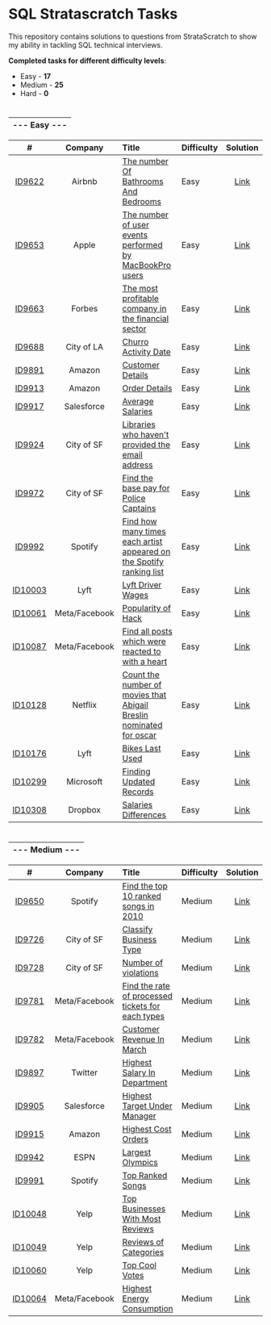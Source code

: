# SQL Stratascratch Tasks

This repository contains solutions to questions from StrataScratch to show my ability in tackling SQL technical interviews.

**Completed tasks for different difficulty levels**:
- Easy - **17**
- Medium - **25**
- Hard - **0**

#

|--- Easy ---|
|:---:|

| # | Company | Title | Difficulty | Solution |
| :---: | :---: | :--- | :---- | :----: |
|[ID9622](https://platform.stratascratch.com/coding/9622-number-of-bathrooms-and-bedrooms?code_type=5)|Airbnb|[The number Of Bathrooms And Bedrooms](https://platform.stratascratch.com/coding/9622-number-of-bathrooms-and-bedrooms?code_type=5)|Easy|[Link](https://github.com/panchenkoserhii/stratascratch/blob/main/solutions/ID9622.sql)|
|[ID9653](https://platform.stratascratch.com/coding/9653-count-the-number-of-user-events-performed-by-macbookpro-users?code_type=5)|Apple|[The number of user events performed by MacBookPro users](https://platform.stratascratch.com/coding/9653-count-the-number-of-user-events-performed-by-macbookpro-users?code_type=5)|Easy|[Link](https://github.com/panchenkoserhii/stratascratch/blob/main/solutions/ID9653.sql)|
|[ID9663](https://platform.stratascratch.com/coding/9663-find-the-most-profitable-company-in-the-financial-sector-of-the-entire-world-along-with-its-continent?code_type=5)|Forbes|[The most profitable company in the financial sector](https://platform.stratascratch.com/coding/9663-find-the-most-profitable-company-in-the-financial-sector-of-the-entire-world-along-with-its-continent?code_type=5)|Easy|[Link](https://github.com/panchenkoserhii/stratascratch/blob/main/solutions/ID9663.sql)|
|[ID9688](https://platform.stratascratch.com/coding/9688-churro-activity-date?code_type=5)|City of LA|[Churro Activity Date](https://platform.stratascratch.com/coding/9688-churro-activity-date?code_type=5)|Easy|[Link](https://github.com/panchenkoserhii/stratascratch/blob/main/solutions/ID9688.sql)|
|[ID9891](https://platform.stratascratch.com/coding/9891-customer-details?code_type=5)|Amazon|[Customer Details](https://platform.stratascratch.com/coding/9891-customer-details?code_type=5)|Easy|[Link](https://github.com/panchenkoserhii/stratascratch/blob/main/solutions/ID9891.sql)|
|[ID9913](https://platform.stratascratch.com/coding/9913-order-details?code_type=5)|Amazon|[Order Details](https://platform.stratascratch.com/coding/9913-order-details?code_type=5)|Easy|[Link](https://github.com/panchenkoserhii/stratascratch/blob/main/solutions/ID9913.sql)|
|[ID9917](https://platform.stratascratch.com/coding/9917-average-salaries?code_type=5)|Salesforce|[Average Salaries](https://platform.stratascratch.com/coding/9917-average-salaries?code_type=5)|Easy|[Link](https://github.com/panchenkoserhii/stratascratch/blob/main/solutions/ID9917.sql)|
|[ID9924](https://platform.stratascratch.com/coding/9924-find-libraries-who-havent-provided-the-email-address-in-2016-but-their-notice-preference-definition-is-set-to-email?code_type=5)|City of SF|[Libraries who haven't provided the email address](https://platform.stratascratch.com/coding/9924-find-libraries-who-havent-provided-the-email-address-in-2016-but-their-notice-preference-definition-is-set-to-email?code_type=5)|Easy|[Link](https://github.com/panchenkoserhii/stratascratch/blob/main/solutions/ID9924.sql)|
|[ID9972](https://platform.stratascratch.com/coding/9972-find-the-base-pay-for-police-captains?code_type=5)|City of SF|[Find the base pay for Police Captains](https://platform.stratascratch.com/coding/9972-find-the-base-pay-for-police-captains?code_type=5)|Easy|[Link](https://github.com/panchenkoserhii/stratascratch/blob/main/solutions/ID9972.sql)|
|[ID9992](https://platform.stratascratch.com/coding/9992-find-artists-that-have-been-on-spotify-the-most-number-of-times?code_type=5)|Spotify|[Find how many times each artist appeared on the Spotify ranking list](https://platform.stratascratch.com/coding/9992-find-artists-that-have-been-on-spotify-the-most-number-of-times?code_type=5)|Easy|[Link](https://github.com/panchenkoserhii/stratascratch/blob/main/solutions/ID9992.sql)|
|[ID10003](https://platform.stratascratch.com/coding/10003-lyft-driver-wages?code_type=5)|Lyft|[Lyft Driver Wages](https://platform.stratascratch.com/coding/10003-lyft-driver-wages?code_type=5)|Easy|[Link](https://github.com/panchenkoserhii/stratascratch/blob/main/solutions/ID10003.sql)|
|[ID10061](https://platform.stratascratch.com/coding/10061-popularity-of-hack?code_type=5)|Meta/Facebook|[Popularity of Hack](https://platform.stratascratch.com/coding/10061-popularity-of-hack?code_type=5)|Easy|[Link](https://github.com/panchenkoserhii/stratascratch/blob/main/solutions/ID10061.sql)|
|[ID10087](https://platform.stratascratch.com/coding/10087-find-all-posts-which-were-reacted-to-with-a-heart?code_type=5)|Meta/Facebook|[Find all posts which were reacted to with a heart](https://platform.stratascratch.com/coding/10087-find-all-posts-which-were-reacted-to-with-a-heart?code_type=5)|Easy|[Link](https://github.com/panchenkoserhii/stratascratch/blob/main/solutions/ID10087.sql)|
|[ID10128](https://platform.stratascratch.com/coding/10128-count-the-number-of-movies-that-abigail-breslin-nominated-for-oscar?code_type=5)|Netflix|[Count the number of movies that Abigail Breslin nominated for oscar](https://platform.stratascratch.com/coding/10128-count-the-number-of-movies-that-abigail-breslin-nominated-for-oscar?code_type=5)|Easy|[Link](https://github.com/panchenkoserhii/stratascratch/blob/main/solutions/ID10128.sql)|
|[ID10176](https://platform.stratascratch.com/coding/10176-bikes-last-used?code_type=5)|Lyft|[Bikes Last Used](https://platform.stratascratch.com/coding/10176-bikes-last-used?code_type=5)|Easy|[Link](https://github.com/panchenkoserhii/stratascratch/blob/main/solutions/ID10176.sql)|
|[ID10299](https://platform.stratascratch.com/coding/10299-finding-updated-records?code_type=5)|Microsoft|[Finding Updated Records](https://platform.stratascratch.com/coding/10299-finding-updated-records?code_type=5)|Easy|[Link](https://github.com/panchenkoserhii/stratascratch/blob/main/solutions/ID10299.sql)|
|[ID10308](https://platform.stratascratch.com/coding/10308-salaries-differences?code_type=5)|Dropbox|[Salaries Differences](https://platform.stratascratch.com/coding/10308-salaries-differences?code_type=5)|Easy|[Link](https://github.com/panchenkoserhii/stratascratch/blob/main/solutions/ID10308.sql)|

#

|--- Medium ---|
|:---:|

| # | Company | Title | Difficulty | Solution |
| :---: | :---: | :--- | :---- | :----: |
|[ID9650](https://platform.stratascratch.com/coding/9650-find-the-top-10-ranked-songs-in-2010?code_type=5)|Spotify|[Find the top 10 ranked songs in 2010](https://platform.stratascratch.com/coding/9650-find-the-top-10-ranked-songs-in-2010?code_type=5)|Medium|[Link](https://github.com/panchenkoserhii/stratascratch/blob/main/solutions/ID9650.sql)|
|[ID9726](https://platform.stratascratch.com/coding/9726-classify-business-type?code_type=5)|City of SF|[Classify Business Type](https://platform.stratascratch.com/coding/9726-classify-business-type?code_type=5)|Medium|[Link](https://github.com/panchenkoserhii/stratascratch/blob/main/solutions/ID9726.sql)|
|[ID9728](https://platform.stratascratch.com/coding/9728-inspections-that-resulted-in-violations?code_type=5)|City of SF|[Number of violations](https://platform.stratascratch.com/coding/9728-inspections-that-resulted-in-violations?code_type=5)|Medium|[Link](https://github.com/panchenkoserhii/stratascratch/blob/main/solutions/ID9728.sql)|
|[ID9781](https://platform.stratascratch.com/coding/9781-find-the-rate-of-processed-tickets-for-each-type?code_type=5)|Meta/Facebook|[Find the rate of processed tickets for each types](https://platform.stratascratch.com/coding/9781-find-the-rate-of-processed-tickets-for-each-type?code_type=5)|Medium|[Link](https://github.com/panchenkoserhii/stratascratch/blob/main/solutions/ID9781.sql)|
|[ID9782](https://platform.stratascratch.com/coding/9782-customer-revenue-in-march?code_type=5)|Meta/Facebook|[Customer Revenue In March](https://platform.stratascratch.com/coding/9782-customer-revenue-in-march?code_type=5)|Medium|[Link](https://github.com/panchenkoserhii/stratascratch/blob/main/solutions/ID9782.sql)|
|[ID9897](https://platform.stratascratch.com/coding/9897-highest-salary-in-department?code_type=5)|Twitter|[Highest Salary In Department](https://platform.stratascratch.com/coding/9897-highest-salary-in-department?code_type=5)|Medium|[Link](https://github.com/panchenkoserhii/stratascratch/blob/main/solutions/ID9897.sql)|
|[ID9905](https://platform.stratascratch.com/coding/9905-highest-target-under-manager?code_type=5)|Salesforce|[Highest Target Under Manager](https://platform.stratascratch.com/coding/9905-highest-target-under-manager?code_type=5)|Medium|[Link](https://github.com/panchenkoserhii/stratascratch/blob/main/solutions/ID9905.sql)|
|[ID9915](https://platform.stratascratch.com/coding/9915-highest-cost-orders?code_type=5)|Amazon|[Highest Cost Orders](https://platform.stratascratch.com/coding/9915-highest-cost-orders?code_type=5)|Medium|[Link](https://github.com/panchenkoserhii/stratascratch/blob/main/solutions/ID9915.sql)|
|[ID9942](https://platform.stratascratch.com/coding/9942-largest-olympics?code_type=5)|ESPN|[Largest Olympics](https://platform.stratascratch.com/coding/9942-largest-olympics?code_type=5)|Medium|[Link](https://github.com/panchenkoserhii/stratascratch/blob/main/solutions/ID9942.sql)|
|[ID9991](https://platform.stratascratch.com/coding/9991-top-ranked-songs?code_type=5)|Spotify|[Top Ranked Songs](https://platform.stratascratch.com/coding/9991-top-ranked-songs?code_type=5)|Medium|[Link](https://github.com/panchenkoserhii/stratascratch/blob/main/solutions/ID9991.sql)|
|[ID10048](https://platform.stratascratch.com/coding/10048-top-businesses-with-most-reviews?code_type=5)|Yelp|[Top Businesses With Most Reviews](https://platform.stratascratch.com/coding/10048-top-businesses-with-most-reviews?code_type=5)|Medium|[Link](https://github.com/panchenkoserhii/stratascratch/blob/main/solutions/ID10048.sql)|
|[ID10049](https://platform.stratascratch.com/coding/10049-reviews-of-categories?code_type=5)|Yelp|[Reviews of Categories](https://platform.stratascratch.com/coding/10049-reviews-of-categories?code_type=5)|Medium|[Link](https://github.com/panchenkoserhii/stratascratch/blob/main/solutions/ID10049.sql)|
|[ID10060](https://platform.stratascratch.com/coding/10060-top-cool-votes?code_type=5)|Yelp|[Top Cool Votes](https://platform.stratascratch.com/coding/10060-top-cool-votes?code_type=5)|Medium|[Link](https://github.com/panchenkoserhii/stratascratch/blob/main/solutions/ID10060.sql)|
|[ID10064](https://platform.stratascratch.com/coding/10064-highest-energy-consumption?code_type=5)|Meta/Facebook|[Highest Energy Consumption](https://platform.stratascratch.com/coding/10064-highest-energy-consumption?code_type=5)|Medium|[Link](https://github.com/panchenkoserhii/stratascratch/blob/main/solutions/ID10064.sql)|
